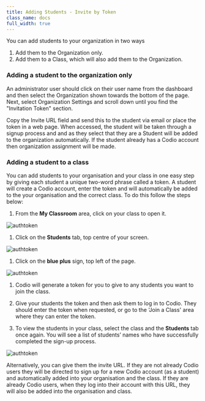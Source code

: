 ```yaml
---
title: Adding Students - Invite by Token
class_name: docs
full_width: true
---
```


You can add students to your organization in two ways

1. Add them to the Organization only.
1. Add them to a Class, which will also add them to the Organization.

### Adding a student to the organization only
An administrator user should click on their user name from the dashboard and then select the Organization shown towards the bottom of the page. Next, select Organization Settings and scroll down until you find the "Invitation Token" section. 

Copy the Invite URL field and send this to the student via email or place the token in a web page. When accessed, the student will be taken through a signup process and and as they select that they are a Student will be added to the organization automatically. If the student already has a Codio account then organization assignment will be made.

### Adding a student to a class

You can add students to your organisation and your class in one easy step by giving each student a unique two-word phrase called a token.  A student will create a Codio account, enter the token and will automatically be added to the your organisation and the correct class.  To do this follow the steps below: 

1. From the **My Classroom** area, click on your class to open it. 
<img alt="authtoken" src="/img/docs/manage_classes/year_10_class.png" class="simple"/>

1. Click on the **Students** tab, top centre of your screen.
<img alt="authtoken" src="/img/docs/manage_classes/students_tab.png" class="simple"/>

1. Click on the **blue plus** sign, top left of the page.
<img alt="authtoken" src="/img/docs/manage_classes/blue_plus.png" class="simple"/>

1. Codio will generate a token for you to give to any students you want to join the class.

1. Give your students the token and then ask them to log in to Codio. They should enter the token when requested, or go to the 'Join a Class' area where they can enter the token. 
1. To view the students in your class, select the class and the **Students** tab once again. You will see a list of students’ names who have successfully completed the sign-up process. 
<img alt="authtoken" src="/img/docs/manage_classes/adding_students_invite/student_list.png" class="simple"/>

Alternatively, you can give them the invite URL. If they are not already Codio users they will be directed to sign up for a new Codio account (as a student) and automatically added into your organisation and the class. If they are already Codio users, when they log into their account with this URL, they will also be added into the organisation and class.